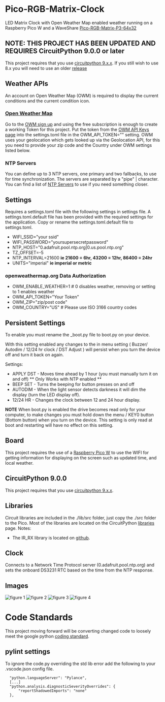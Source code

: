 # Pico-RGB-Matrix-Clock
LED Matrix Clock with Open Weather Map enabled weather running on a Raspberry Pico W and a WaveShare [Pico-RGB-Matrix-P3-64x32](https://www.waveshare.com/wiki/Pico-RGB-Matrix-P3-64x32)

## NOTE: THIS PROJECT HAS BEEN UPDATED AND REQUIRES CircuitPython 9.0.0 or later
This project requires that you use [circuitpython 9.x.x](https://circuitpython.org/board/raspberry_pi_pico_w/). 
If you still wish to use 8.x you will need to use an older [release](https://github.com/jake1164/Pico-RGB-Matrix-Weather-Clock/releases/tag/v0.54.0)

## Weather APIs
An account on Open Weather Map (OWM) is required to display the current conditions and the current condition icon. 

### [Open Weather Map](https://openweathermap.org)
Go to the [OWM sign up](https://openweathermap.org/appid) and using the free subscription is enough to create a working Token for this project.
Put the token from the [OWM API Keys page](https://home.openweathermap.org/api_keys) into the settings.toml file in the OWM_API_TOKEN="" setting.
OWM uses your geolocation which gets looked up via the Geolocation API, for this you need to provide your zip code and the Country under OWM settings listed below.

### NTP Servers 
You can define up to 3 NTP servers, one primary and two fallbacks, to use for time synchronization. The servers are separated by a "pipe" | character. You can find a list of [NTP Servers](https://timetoolsltd.com/information/public-ntp-server/) to use if you need something closer. 

## Settings
Requires a settings.toml file with the following settings in settings file.
A settings.toml.default file has been provided with the required settings for the application. Copy or rename the settings.toml.default file to settings.toml.

* WIFI_SSID="your ssid"
* WIFI_PASSWORD="yoursupersecretpassword"
* NTP_HOST="0.adafruit.pool.ntp.org|0.us.pool.ntp.org"
* TZ_OFFSET=-5 
* NTP_INTERVAL=21600 **ie 21600 = 6hr, 43200 = 12hr, 86400 = 24hr**
* UNITS="imperial" **ie imperial or metric**

### openweathermap.org Data Authorization
* OWM_ENABLE_WEATHER=1 # 0 disables weather, removing or setting to 1 enables weather
* OWM_API_TOKEN="Your Token"
* OWM_ZIP="zip/post code"
* OWM_COUNTRY="US" # Please use ISO 3166 country codes

## Persistent Settings
To enable you must rename the _boot.py file to boot.py on your device.  

With this setting enabled any changes to the in menu setting ( Buzzer/ Autodim / 12/24 hr clock / DST Adjust ) will persist when you turn the device off and turn it back on again. 

Settings:
* APPLY DST - Moves time ahead by 1 hour (you must manually turn it on and off) ** Only Works with NTP enabled **
* BEEP SET - Turns the beeping for button presses on and off 
* AUTODIM - When the light sensor detects darkness it will dim the display (turn the LED display off). 
* 12/24 HR - Changes the clock between 12 and 24 hour display.

**NOTE** When boot.py is enabled the drive becomes read only for your computer, to make changes you must hold down the menu / KEY0 button (Bottom button) when you turn on the device. This setting is only read at boot and restarting will have no effect on this setting. 

## Board
This project requires the use of a [Raspberry Pico W](https://www.raspberrypi.com/products/raspberry-pi-pico/) to use the WIFI for getting information for displaying on the screen such as updated time, and local weather.

## CircuitPython 9.0.0
This project requires that you use [circuitpython 9.x.x](https://circuitpython.org/board/raspberry_pi_pico_w/). 

## Libraries
Circuit libraries are included in the ./lib/src folder, just copy the ./src folder to the Pico. Most of the libraries are located on the 
 CircuitPython [libraries](https://circuitpython.org/libraries) page. 
 Notes: 
* The IR_RX library is located on [github](https://github.com/peterhinch/micropython_ir).

## Clock
Connects to a Network Time Protocol server (0.adafruit.pool.ntp.org) and sets the onboard DS3231 RTC based on the time from the NTP response.

## Images
![figure 1](/images/img1.jpg)
![figure 2](/images/img2.jpg)
![figure 3](/images/img3.jpg)
![figure 4](/images/img4.jpg)

# Code Standards
This project moving forward will be converting changed code to loosely meet the
google python [coding standard](https://google.github.io/styleguide/pyguide.html#316-naming). 

## pylint settings
To ignore the code.py overriding the std lib error add the following
to your .vscode.json config file.
```
  "python.languageServer": "Pylance",
  [...]
  "python.analysis.diagnosticSeverityOverrides": {
      "reportShadowedImports": "none"
  },
```
